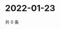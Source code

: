 # 2022-01-23

共 0 条

<!-- BEGIN WEIBO -->
<!-- 最后更新时间 Sun Jan 23 2022 05:00:46 GMT+0800 (China Standard Time) -->

<!-- END WEIBO -->
